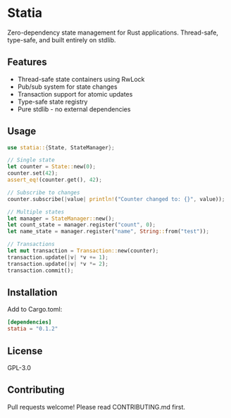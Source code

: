 # Statia

Zero-dependency state management for Rust applications. Thread-safe, type-safe, and built entirely on stdlib.

## Features

- Thread-safe state containers using RwLock
- Pub/sub system for state changes
- Transaction support for atomic updates
- Type-safe state registry
- Pure stdlib - no external dependencies

## Usage

```rust
use statia::{State, StateManager};

// Single state
let counter = State::new(0);
counter.set(42);
assert_eq!(counter.get(), 42);

// Subscribe to changes
counter.subscribe(|value| println!("Counter changed to: {}", value));

// Multiple states
let manager = StateManager::new();
let count_state = manager.register("count", 0);
let name_state = manager.register("name", String::from("test"));

// Transactions
let mut transaction = Transaction::new(counter);
transaction.update(|v| *v += 1);
transaction.update(|v| *v *= 2);
transaction.commit();
```

## Installation

Add to Cargo.toml:
```toml
[dependencies]
statia = "0.1.2"
```

## License

GPL-3.0

## Contributing

Pull requests welcome! Please read CONTRIBUTING.md first.